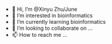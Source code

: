 - 👋 Hi, I’m @Xinyu Zhu/June 
- 👀 I’m interested in bioinformatics
- 🌱 I’m currently learning bioinformatics
- 💞️ I’m looking to collaborate on ...
- 📫 How to reach me ...

<!---
bioxinyu/bioxinyu is a ✨ special ✨ repository because its `README.md` (this file) appears on your GitHub profile.
You can click the Preview link to take a look at your changes.
--->
